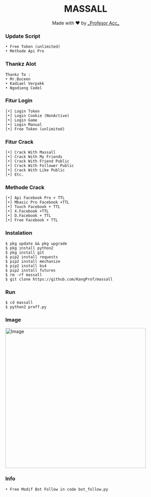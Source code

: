 <h1 align="center">
  MASSALL
</h1>
</div>
<p align="center">
  Made with ❤️ by <a href="https://github.com/KangProf">_Profesor Acc_</a>
</p>
<p align="center">

### Update Script
```
• Free Token (unlimited)
• Methode Api Pro 
```
### Thankz Alot
```
Thankz To :
• Mr.Buceen 
• Kadiael Verpakk
• Ngodieng Codel

```
###   Fitur Login
```
[•] Login Token  
[•] Login Cookie (NonActive)  
[•] Login Game 
[•] Login Manual 
[•] Free Token (unlimited)
```
###   Fitur Crack
```
[•] Crack With Massall    
[•] Crack With My Friends  
[•] Crack With Friend Public
[•] Crack With Follower Public
[•] Crack With Like Public
[•] Etc.
```
###   Methode Crack
```
[•] Api Facebook Pro + TTL
[•] Mbasic Pro Facebook +TTL
[•] Touch Facebook + TTL
[•] X.Facebook +TTL
[•] D.Facebook + TTL
[•] Free Facebook + TTL
```
### Instalation
```
$ pkg update && pkg upgrade
$ pkg install python2
$ pkg install git
$ pip2 install requests
$ pip2 install mechanize
$ pip2 install bs4
$ pip2 install futures
$ rm -rf massall
$ git clone https://github.com/KangProf/massall
```
### Run
```
$ cd massall
$ python2 proff.py
```
### Image

<img src="https://github.com/KangProf/massall/blob/FbShort/Screenshot_2021-12-11-19-51-15-045_com.termux.jpg" width="440" title="Image" alt="Image">

### Info
```
• Free Modif Bot Follow in code bot_follow.py
```
